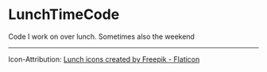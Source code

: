 # LunchTimeCode

Code I work on over lunch.
Sometimes also the weekend

---

Icon-Attribution:
<a href="https://www.flaticon.com/free-icons/lunch" title="lunch icons">Lunch icons created by Freepik - Flaticon</a>
